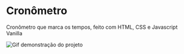 # Cronômetro

Cronômetro que marca os tempos, feito com HTML, CSS e Javascript Vanilla

<img src="gif/cronometro.gif" alt="Gif demonstração do projeto"/>
